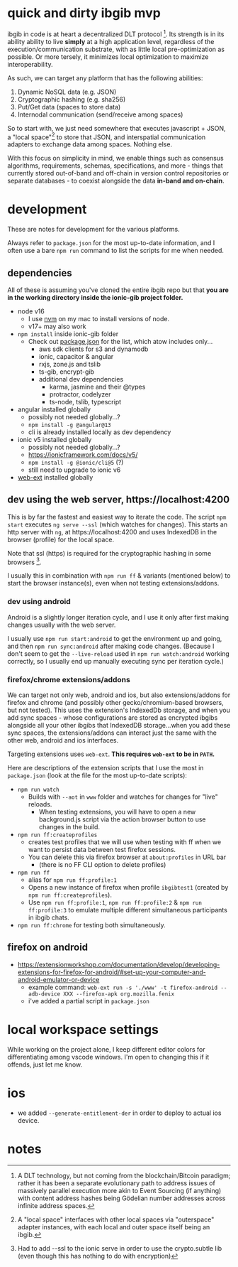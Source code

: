 # quick and dirty ibgib mvp

ibgib in code is at heart a decentralized DLT protocol [^1]. Its strength is in
its ability ability to live **simply** at a high application level, regardless
of the execution/communication substrate, with as little local pre-optimization
as possible. Or more tersely, it minimizes local optimization to maximize
interoperability.

As such, we can target any platform that has the following abilities:

1. Dynamic NoSQL data (e.g. JSON)
2. Cryptographic hashing (e.g. sha256)
3. Put/Get data (spaces to store data)
4. Internodal communication (send/receive among spaces)

So to start with, we just need somewhere that executes javascript + JSON, a
"local space"[^2] to store that JSON, and interspatial communication adapters to
exchange data among spaces. Nothing else.

With this focus on simplicity in mind, we enable things such as consensus
algorithms, requirements, schemas, specifications, and more - things that
currently stored out-of-band and off-chain in version control repositories or
separate databases - to coexist alongside the data **in-band and on-chain**.

# development

These are notes for development for the various platforms.

Always refer to `package.json` for the most up-to-date information,
and I often use a bare `npm run` command to list the scripts for me
when needed.

## dependencies

All of these is assuming you've cloned the entire ibgib repo but that
**you are in the working directory inside the ionic-gib project folder.**

* node v16
  * I use [nvm](https://github.com/nvm-sh/nvm) on my mac to install versions of node.
  * v17+ may also work
* `npm install` inside ionic-gib folder
  * Check out [package.json](./package.json) for the list, which atow includes only...
    * aws sdk clients for s3 and dynamodb
    * ionic, capacitor & angular
    * rxjs, zone.js and tslib
    * ts-gib, encrypt-gib
    * additional dev dependencies
      * karma, jasmine and their @types
      * protractor, codelyzer
      * ts-node, tslib, typescript
* angular installed globally
  * possibly not needed globally...?
  * `npm install -g @angular@13`
  * cli is already installed locally as dev dependency
* ionic v5 installed globally
  * possibly not needed globally...?
  * https://ionicframework.com/docs/v5/
  * `npm install -g @ionic/cli@5` (?)
  * still need to upgrade to ionic v6
* [web-ext](https://github.com/mozilla/web-ext) installed globally



## dev using the web server, https://localhost:4200

This is by far the fastest and easiest way to iterate the code.
The script `npm start` executes `ng serve --ssl` (which watches for changes).
This starts an http server with `ng`, at https://localhost:4200 and uses
IndexedDB in the browser (profile) for the local space.

Note that ssl (https) is required for the cryptographic hashing in some browsers [^3].

I usually this in combination with `npm run ff` & variants (mentioned below) to
start the browser instance(s), even when not testing extensions/addons.

### dev using android

Android is a slightly longer iteration cycle, and I use it only
after first making changes usually with the web server.

I usually use `npm run start:android` to get the environment up and
going, and then `npm run sync:android` after making code changes.
(Because I don't seem to get the `--live-reload` used in `npm run watch:android`
working correctly, so I usually end up manually executing sync per iteration
cycle.)

### firefox/chrome extensions/addons

We can target not only web, android and ios, but also extensions/addons for
firefox and chrome (and possibly other gecko/chromium-based browsers, but not
tested). This uses the extension's IndexedDb storage, and when you add sync
spaces - whose configurations are stored as encrypted ibgibs alongside all your
other ibgibs that IndexedDB storage...when you add these sync spaces, the
extensions/addons can interact just the same with the other web, android and ios
interfaces.

Targeting extensions uses `web-ext`.
**This requires `web-ext` to be in `PATH`.**

Here are descriptions of the extension scripts that I use the most in
`package.json` (look at the file for the most up-to-date scripts):

* `npm run watch`
  * Builds with `--aot` in `www` folder and watches for changes for "live"
    reloads.
    * When testing extensions, you will have to open a new background.js script
      via the action browser button to use changes in the build.
* `npm run ff:createprofiles`
  * creates test profiles that we will use when testing with ff when we want to
    persist data between test firefox sessions.
  * You can delete this via firefox browser at `about:profiles` in URL bar
    * (there is no FF CLI option to delete profiles)
* `npm run ff`
  * alias for `npm run ff:profile:1`
  * Opens a new instance of firefox when profile `ibgibtest1` (created by
    `npm run ff:createprofiles`).
  * Use `npm run ff:profile:1`, `npm run ff:profile:2` & `npm run ff:profile:3`
    to emulate multiple different simultaneous participants in ibgib chats.
* `npm run ff:chrome` for testing both simultaneously.

## firefox on android

* https://extensionworkshop.com/documentation/develop/developing-extensions-for-firefox-for-android/#set-up-your-computer-and-android-emulator-or-device
  * example command: `web-ext run -s './www' -t firefox-android --adb-device XXX --firefox-apk org.mozilla.fenix`
  * i've added a partial script in `package.json`

# local workspace settings

While working on the project alone, I keep different editor colors for
differentiating among vscode windows. I'm open to changing this if it offends,
just let me know.

# ios

* we added `--generate-entitlement-der` in order to deploy to actual ios device.

# notes

[^1]: A DLT technology, but not coming from the blockchain/Bitcoin paradigm; rather it has been a separate evolutionary path to address issues of massively parallel execution more akin to Event Sourcing (if anything) with content address hashes being Gödelian number addresses across infinite address spaces.
[^2]: A "local space" interfaces with other local spaces via "outerspace" adapter instances, with each local and outer space itself being an ibgib.
[^3]: Had to add --ssl to the ionic serve in order to use the crypto.subtle lib (even though this has nothing to do with encryption)